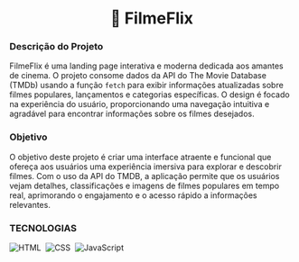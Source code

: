 <h1 align="center">🎥 FilmeFlix</h1>

### Descrição do Projeto

FilmeFlix é uma landing page interativa e moderna dedicada aos amantes de cinema. O projeto consome dados da API do The Movie Database (TMDb) usando a função `fetch` para exibir informações atualizadas sobre filmes populares, lançamentos e categorias específicas. O design é focado na experiência do usuário, proporcionando uma navegação intuitiva e agradável para encontrar informações sobre os filmes desejados.

### Objetivo

O objetivo deste projeto é criar uma interface atraente e funcional que ofereça aos usuários uma experiência imersiva para explorar e descobrir filmes. Com o uso da API do TMDB, a aplicação permite que os usuários vejam detalhes, classificações e imagens de filmes populares em tempo real, aprimorando o engajamento e o acesso rápido a informações relevantes.

### TECNOLOGIAS

![HTML](https://img.shields.io/badge/HTML-0D1117?style=for-the-badge&logo=html5&labelColor=0D1117)&nbsp;
![CSS](https://img.shields.io/badge/CSS-0D1117?style=for-the-badge&logo=CSS3&logoColor=1572B6&labelColor=0D1117)&nbsp;
![JavaScript](https://img.shields.io/badge/JavaScript-0D1117?style=for-the-badge&logo=javascript&logoColor=F7DF1E&labelColor=0D1117)&nbsp;

